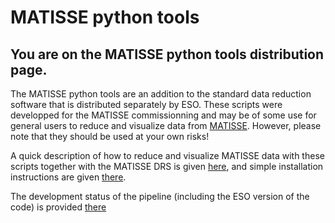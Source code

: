 # MATISSE python tools

## You are on the MATISSE python tools distribution page.

The MATISSE python tools are an addition to the standard data reduction software that is distributed separately by ESO. These scripts were developped for the MATISSE commissionning and may be of some use for general users to reduce and visualize data from [MATISSE](http://www.eso.org/sci/facilities/paranal/instruments/matisse.html). However, please note that they should be used at your own risks!

A quick description of how to reduce and visualize MATISSE data with these scripts together with the MATISSE DRS is given [here](https://gitlab.oca.eu/MATISSE/tools/wikis/Using%20the%20pipeline), and simple installation instructions are given [there](https://gitlab.oca.eu/MATISSE/tools/wikis/Installation).

The development status of the pipeline (including the ESO version of the code) is provided [there](https://gitlab.oca.eu/MATISSE/tools/wikis/Known%20bugs%20and%20development%20plan)
